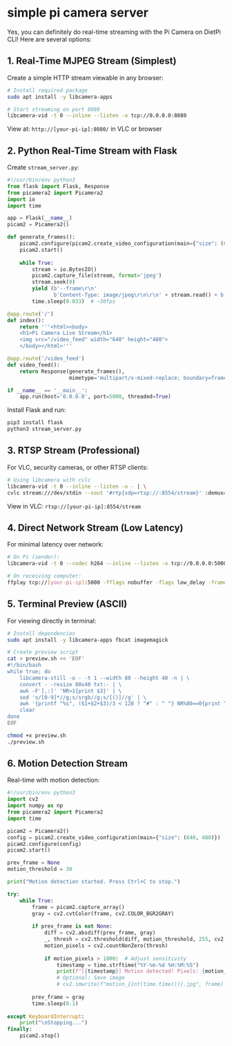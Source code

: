 # simple pi camera server
Yes, you can definitely do real-time streaming with the Pi Camera on DietPi CLI! Here are several options:

## 1. **Real-Time MJPEG Stream (Simplest)**

Create a simple HTTP stream viewable in any browser:

```bash
# Install required package
sudo apt install -y libcamera-apps

# Start streaming on port 8080
libcamera-vid -t 0 --inline --listen -o tcp://0.0.0.0:8080
```

View at: `http://[your-pi-ip]:8080/` in VLC or browser

## 2. **Python Real-Time Stream with Flask**

Create `stream_server.py`:

```python
#!/usr/bin/env python3
from flask import Flask, Response
from picamera2 import Picamera2
import io
import time

app = Flask(__name__)
picam2 = Picamera2()

def generate_frames():
    picam2.configure(picam2.create_video_configuration(main={"size": (640, 480)}))
    picam2.start()
    
    while True:
        stream = io.BytesIO()
        picam2.capture_file(stream, format='jpeg')
        stream.seek(0)
        yield (b'--frame\r\n'
               b'Content-Type: image/jpeg\r\n\r\n' + stream.read() + b'\r\n')
        time.sleep(0.033)  # ~30fps

@app.route('/')
def index():
    return '''<html><body>
    <h1>Pi Camera Live Stream</h1>
    <img src="/video_feed" width="640" height="480">
    </body></html>'''

@app.route('/video_feed')
def video_feed():
    return Response(generate_frames(),
                    mimetype='multipart/x-mixed-replace; boundary=frame')

if __name__ == '__main__':
    app.run(host='0.0.0.0', port=5000, threaded=True)
```

Install Flask and run:
```bash
pip3 install flask
python3 stream_server.py
```

## 3. **RTSP Stream (Professional)**

For VLC, security cameras, or other RTSP clients:

```bash
# Using libcamera with cvlc
libcamera-vid -t 0 --inline --listen -o - | \
cvlc stream:///dev/stdin --sout '#rtp{sdp=rtsp://:8554/stream}' :demux=h264
```

View in VLC: `rtsp://[your-pi-ip]:8554/stream`

## 4. **Direct Network Stream (Low Latency)**

For minimal latency over network:

```bash
# On Pi (sender):
libcamera-vid -t 0 --codec h264 --inline --listen -o tcp://0.0.0.0:5000

# On receiving computer:
ffplay tcp://[your-pi-ip]:5000 -fflags nobuffer -flags low_delay -framedrop
```

## 5. **Terminal Preview (ASCII)**

For viewing directly in terminal:

```bash
# Install dependencies
sudo apt install -y libcamera-apps fbcat imagemagick

# Create preview script
cat > preview.sh << 'EOF'
#!/bin/bash
while true; do
    libcamera-still -o - -t 1 --width 80 --height 40 -n | \
    convert - -resize 80x40 txt:- | \
    awk -F'[,:]' 'NR>1{print $3}' | \
    sed 's/[0-9]*//g;s/srgb//g;s/[()]//g' | \
    awk '{printf "%s", ($1+$2+$3)/3 < 128 ? "#" : " "} NR%80==0{print ""}'
    clear
done
EOF

chmod +x preview.sh
./preview.sh
```

## 6. **Motion Detection Stream**

Real-time with motion detection:

```python
#!/usr/bin/env python3
import cv2
import numpy as np
from picamera2 import Picamera2
import time

picam2 = Picamera2()
config = picam2.create_video_configuration(main={"size": (640, 480)})
picam2.configure(config)
picam2.start()

prev_frame = None
motion_threshold = 30

print("Motion detection started. Press Ctrl+C to stop.")

try:
    while True:
        frame = picam2.capture_array()
        gray = cv2.cvtColor(frame, cv2.COLOR_BGR2GRAY)
        
        if prev_frame is not None:
            diff = cv2.absdiff(prev_frame, gray)
            _, thresh = cv2.threshold(diff, motion_threshold, 255, cv2.THRESH_BINARY)
            motion_pixels = cv2.countNonZero(thresh)
            
            if motion_pixels > 1000:  # Adjust sensitivity
                timestamp = time.strftime("%Y-%m-%d %H:%M:%S")
                print(f"[{timestamp}] Motion detected! Pixels: {motion_pixels}")
                # Optional: Save image
                # cv2.imwrite(f"motion_{int(time.time())}.jpg", frame)
        
        prev_frame = gray
        time.sleep(0.1)
        
except KeyboardInterrupt:
    print("\nStopping...")
finally:
    picam2.stop()
```
 
